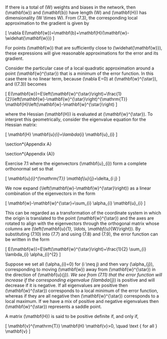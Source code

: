 If there is a total of \(W\) weights and biases in the network, then \(\mathbf{w}\) and \(\mathbf{b}\) have length \(W\) and \(\mathbf{H}\) has dimensionality \(W \times W\). From (7.3), the corresponding local approximation to the gradient is given by

\[
\nabla E(\mathbf{w})=\mathbf{b}+\mathbf{H}(\mathbf{w}-\widehat{\mathbf{w}})
\]

For points \(\mathbf{w}\) that are sufficiently close to \(\widehat{\mathbf{w}}\), these expressions will give reasonable approximations for the error and its gradient.

Consider the particular case of a local quadratic approximation around a point \(\mathbf{w}^{\star}\) that is a minimum of the error function. In this case there is no linear term, because \(\nabla E=0\) at \(\mathbf{w}^{\star}\), and \((7.3)\) becomes

\[
E(\mathbf{w})=E\left(\mathbf{w}^{\star}\right)+\frac{1}{2}\left(\mathbf{w}-\mathbf{w}^{\star}\right)^{\mathrm{T}} \mathbf{H}\left(\mathbf{w}-\mathbf{w}^{\star}\right)
\]

where the Hessian \(\mathbf{H}\) is evaluated at \(\mathbf{w}^{\star}\). To interpret this geometrically, consider the eigenvalue equation for the Hessian matrix:

\[
\mathbf{H} \mathbf{u}_{i}=\lambda_{i} \mathbf{u}_{i}
\]

\section*{Appendix A}

\section*{Appendix \(A\)}

Exercise 7.1 where the eigenvectors \(\mathbf{u}_{i}\) form a complete orthonormal set so that

\[
\mathbf{u}_{i}^{\mathrm{T}} \mathbf{u}_{j}=\delta_{i j}
\]

We now expand \(\left(\mathbf{w}-\mathbf{w}^{\star}\right)\) as a linear combination of the eigenvectors in the form

\[
\mathbf{w}-\mathbf{w}^{\star}=\sum_{i} \alpha_{i} \mathbf{u}_{i}
\]

This can be regarded as a transformation of the coordinate system in which the origin is translated to the point \(\mathbf{w}^{\star}\) and the axes are rotated to align with the eigenvectors through the orthogonal matrix whose columns are \(\left\{\mathbf{u}_{1}, \ldots, \mathbf{u}_{W}\right\}\). By substituting (7.10) into (7.7) and using (7.8) and (7.9), the error function can be written in the form

\[
E(\mathbf{w})=E\left(\mathbf{w}^{\star}\right)+\frac{1}{2} \sum_{i} \lambda_{i} \alpha_{i}^{2}
\]

Suppose we set all \(\alpha_{i}=0\) for \(i \neq j\) and then vary \(\alpha_{j}\), corresponding to moving \(\mathbf{w}\) away from \(\mathbf{w}^{\star}\) in the direction of \(\mathbf{u}_{j}\). We see from (7.11) that the error function will increase if the corresponding eigenvalue \(\lambda_{j}\) is positive and will decrease if it is negative. If all eigenvalues are positive then \(\mathbf{w}^{\star}\) corresponds to a local minimum of the error function, whereas if they are all negative then \(\mathbf{w}^{\star}\) corresponds to a local maximum. If we have a mix of positive and negative eigenvalues then \(\mathbf{w}^{\star}\) represents a saddle point.

A matrix \(\mathbf{H}\) is said to be positive definite if, and only if,

\[
\mathbf{v}^{\mathrm{T}} \mathbf{H} \mathbf{v}>0, \quad \text { for all } \mathbf{v}
\]